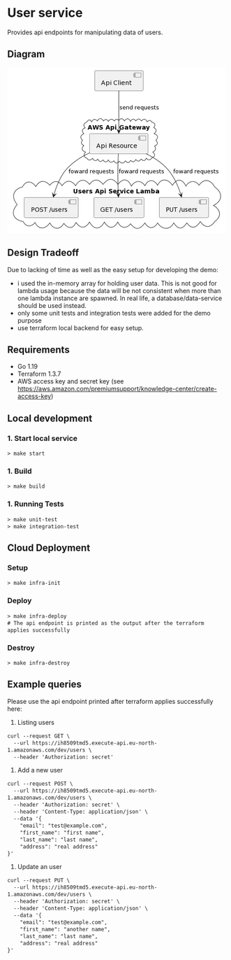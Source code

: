 # User service

Provides api endpoints for manipulating data of users.

## Diagram
 ![Diagram](./diagrams/diagram.webp)

## Design Tradeoff
Due to lacking of time as well as the easy setup for developing the demo:
- i used the in-memory array for holding user data. This is not good for lambda usage because the data will be not consistent when more than one lambda instance are spawned. In real life, a database/data-service should be used instead.  
- only some unit tests and integration tests were added for the demo purpose
- use terraform local backend for easy setup. 

## Requirements
- Go 1.19
- Terraform 1.3.7
- AWS access key and secret key (see https://aws.amazon.com/premiumsupport/knowledge-center/create-access-key)
## Local development
### 1. Start local service
```
> make start
```
### 1. Build
```
> make build
```
### 1. Running Tests
```
> make unit-test
> make integration-test
```

## Cloud Deployment
### Setup
```
> make infra-init
```
### Deploy
```
> make infra-deploy
# The api endpoint is printed as the output after the terraform applies successfully
```
### Destroy
```
> make infra-destroy
```

## Example queries
Please use the api endpoint printed after terraform applies successfully here: 

1. Listing users
```
curl --request GET \
  --url https://ih8509tmd5.execute-api.eu-north-1.amazonaws.com/dev/users \
  --header 'Authorization: secret'
```
1. Add a new user
```
curl --request POST \
  --url https://ih8509tmd5.execute-api.eu-north-1.amazonaws.com/dev/users \
  --header 'Authorization: secret' \
  --header 'Content-Type: application/json' \
  --data '{
	"email": "test@example.com",
	"first_name": "first name",
	"last_name": "last name",
	"address": "real address"
}'
```
1. Update an user
```
curl --request PUT \
  --url https://ih8509tmd5.execute-api.eu-north-1.amazonaws.com/dev/users \
  --header 'Authorization: secret' \
  --header 'Content-Type: application/json' \
  --data '{
	"email": "test@example.com",
	"first_name": "another name",
	"last_name": "last name",
	"address": "real address"
}'
```

